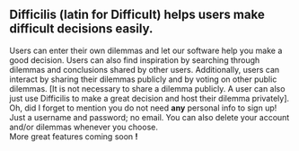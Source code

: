 ## Difficilis (latin for Difficult) helps users make difficult decisions easily.
Users can enter their own dilemmas and let our software help you make a good decision. Users can also find inspiration by searching through dilemmas and conclusions shared by other users. Additionally, users can interact by sharing their dilemmas publicly and by voting on other public dilemmas. [It is not necessary to share a dilemma publicly. A user can also just use Difficilis to make a great decision and host their dilemma privately].  
Oh, did I forget to mention you do not need **any** personal info to sign up! Just a username and password; no email. You can also delete your account and/or dilemmas whenever you choose.  
More great features coming soon **!**